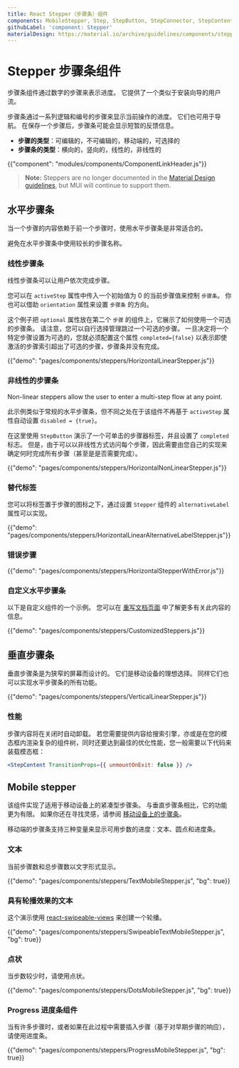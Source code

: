 ```yaml
---
title: React Stepper（步骤条）组件
components: MobileStepper, Step, StepButton, StepConnector, StepContent, StepIcon, StepLabel, Stepper
githubLabel: 'component: Stepper'
materialDesign: https://material.io/archive/guidelines/components/steppers.html
---
```


# Stepper 步骤条组件

<p class="description">步骤条组件通过数字的步骤来表示进度。 它提供了一个类似于安装向导的用户流。</p>

步骤条通过一系列逻辑和编号的步骤来显示当前操作的进度。 它们也可用于导航。 在保存一个步骤后，步骤条可能会显示短暂的反馈信息。

- **步骤的类型**：可编辑的，不可编辑的，移动端的，可选择的
- **步骤条的类型**：横向的，竖向的，线性的，非线性的

{{"component": "modules/components/ComponentLinkHeader.js"}}

> **Note:** Steppers are no longer documented in the [Material Design guidelines](https://material.io/), but MUI will continue to support them.

## 水平步骤条

当一个步骤的内容依赖于前一个步骤时，使用水平步骤条是非常适合的。

避免在水平步骤条中使用较长的步骤名称。

### 线性步骤条

线性步骤条可以让用户依次完成步骤。

您可以在 `activeStep` 属性中传入一个初始值为 0 的当前步骤值来控制 `步骤条`。 你也可以借助 `orientation` 属性来设置 `步骤条` 的方向。

这个例子把 `optional` 属性放在第二个 `步骤` 的组件上，它展示了如何使用一个可选的步骤条。 请注意，您可以自行选择管理跳过一个可选的步骤。 一旦决定将一个特定步骤设置为可选的，您就必须配置这个属性 `completed={false}` 以表示即使激活的步骤索引超出了可选的步骤，步骤条并没有完成。

{{"demo": "pages/components/steppers/HorizontalLinearStepper.js"}}

### 非线性的步骤条

Non-linear steppers allow the user to enter a multi-step flow at any point.

此示例类似于常规的水平步骤条，但不同之处在于该组件不再基于 `activeStep` 属性自动设置 `disabled = {true}`。

在这里使用 `StepButton` 演示了一个可单击的步骤器标签，并且设置了 `completed` 标志。 但是，由于可以以非线性方式访问每个步骤，因此需要由您自己的实现来确定何时完成所有步骤（甚至是是否需要完成）。

{{"demo": "pages/components/steppers/HorizontalNonLinearStepper.js"}}

### 替代标签

您可以将标签置于步骤的图标之下，通过设置 `Stepper` 组件的 `alternativeLabel` 属性可以实现。

{{"demo": "pages/components/steppers/HorizontalLinearAlternativeLabelStepper.js"}}

### 错误步骤

{{"demo": "pages/components/steppers/HorizontalStepperWithError.js"}}

### 自定义水平步骤条

以下是自定义组件的一个示例。 您可以在 [重写文档页面](/customization/how-to-customize/) 中了解更多有关此内容的信息。

{{"demo": "pages/components/steppers/CustomizedSteppers.js"}}

## 垂直步骤条

垂直步骤条是为狭窄的屏幕而设计的。 它们是移动设备的理想选择。 同样它们也可以实现水平步骤条的所有功能。

{{"demo": "pages/components/steppers/VerticalLinearStepper.js"}}

### 性能

步骤内容将在关闭时自动卸载。 若您需要提供内容给搜索引擎，亦或是在您的模态框内渲染复杂的组件树，同时还要达到最佳的优化性能，您一般需要以下代码来装载模态框：

```jsx
<StepContent TransitionProps={{ unmountOnExit: false }} />
```

## Mobile stepper

该组件实现了适用于移动设备上的紧凑型步骤条。 与垂直步骤条相比，它的功能更为有限。 如果你还在寻找灵感，请参阅 [移动设备上的步骤条](https://material.io/archive/guidelines/components/steppers.html#steppers-types-of-steps)。

移动端的步骤条支持三种变量来显示可用步数的进度：文本、圆点和进度条。

### 文本

当前步骤数和总步骤数以文字形式显示。

{{"demo": "pages/components/steppers/TextMobileStepper.js", "bg": true}}

### 具有轮播效果的文本

这个演示使用 [react-swipeable-views](https://github.com/oliviertassinari/react-swipeable-views) 来创建一个轮播。

{{"demo": "pages/components/steppers/SwipeableTextMobileStepper.js", "bg": true}}

### 点状

当步数较少时，请使用点状。

{{"demo": "pages/components/steppers/DotsMobileStepper.js", "bg": true}}

### Progress 进度条组件

当有许多步骤时，或者如果在此过程中需要插入步骤（基于对早期步骤的响应），请使用进度条。

{{"demo": "pages/components/steppers/ProgressMobileStepper.js", "bg": true}}
